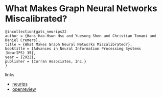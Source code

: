 # What Makes Graph Neural Networks Miscalibrated?

```
@incollection{gats_neurips22
author = {Hans Hao-Hsun Hsu and Yuesong Shen and Christian Tomani and Daniel Cremers},
title = {What Makes Graph Neural Networks Miscalibrated?},
booktitle = {Advances in Neural Information Processing Systems (NeurIPS) 35},
year = {2022},
publisher = {Curran Associates, Inc.}
}
```

links
- [neurips](https://nips.cc/Conferences/2022/Schedule?showEvent=53421)
- [openreview](https://openreview.net/forum?id=Wtg9TUL0d81)
